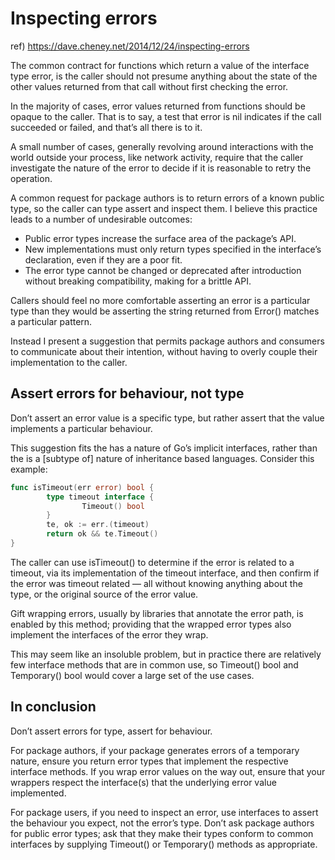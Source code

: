 # Inspecting errors

ref) https://dave.cheney.net/2014/12/24/inspecting-errors

The common contract for functions which return a value of the interface type error, is the caller should not presume anything about the state of the other values returned from that call without first checking the error.

In the majority of cases, error values returned from functions should be opaque to the caller. That is to say, a test that error is nil indicates if the call succeeded or failed, and that’s all there is to it.

A small number of cases, generally revolving around interactions with the world outside your process, like network activity, require that the caller investigate the nature of the error to decide if it is reasonable to retry the operation.

A common request for package authors is to return errors of a known public type, so the caller can type assert and inspect them. I believe this practice leads to a number of undesirable outcomes:

* Public error types increase the surface area of the package’s API.
* New implementations must only return types specified in the interface’s declaration, even if they are a poor fit.
* The error type cannot be changed or deprecated after introduction without breaking compatibility, making for a brittle API.

Callers should feel no more comfortable asserting an error is a particular type than they would be asserting the string returned from Error() matches a particular pattern.

Instead I present a suggestion that permits package authors and consumers to communicate about their intention, without having to overly couple their implementation to the caller.

## Assert errors for behaviour, not type

Don’t assert an error value is a specific type, but rather assert that the value implements a particular behaviour.

This suggestion fits the has a nature of Go’s implicit interfaces, rather than the is a [subtype of] nature of inheritance based languages. Consider this example:

``` go
func isTimeout(err error) bool {
        type timeout interface {
                Timeout() bool
        }
        te, ok := err.(timeout)
        return ok && te.Timeout()
}
```

The caller can use isTimeout() to determine if the error is related to a timeout, via its implementation of the timeout interface, and then confirm if the error was timeout related — all without knowing anything about the type, or the original source of the error value.

Gift wrapping errors, usually by libraries that annotate the error path, is enabled by this method; providing that the wrapped error types also implement the interfaces of the error they wrap.

This may seem like an insoluble problem, but in practice there are relatively few interface methods that are in common use, so Timeout() bool and Temporary() bool would cover a large set of the use cases.

## In conclusion

Don’t assert errors for type, assert for behaviour.

For package authors, if your package generates errors of a temporary nature, ensure you return error types that implement the respective interface methods. If you wrap error values on the way out, ensure that your wrappers respect the interface(s) that the underlying error value implemented.

For package users, if you need to inspect an error, use interfaces to assert the behaviour you expect, not the error’s type. Don’t ask package authors for public error types; ask that they make their types conform to common interfaces by supplying Timeout() or Temporary() methods as appropriate.
